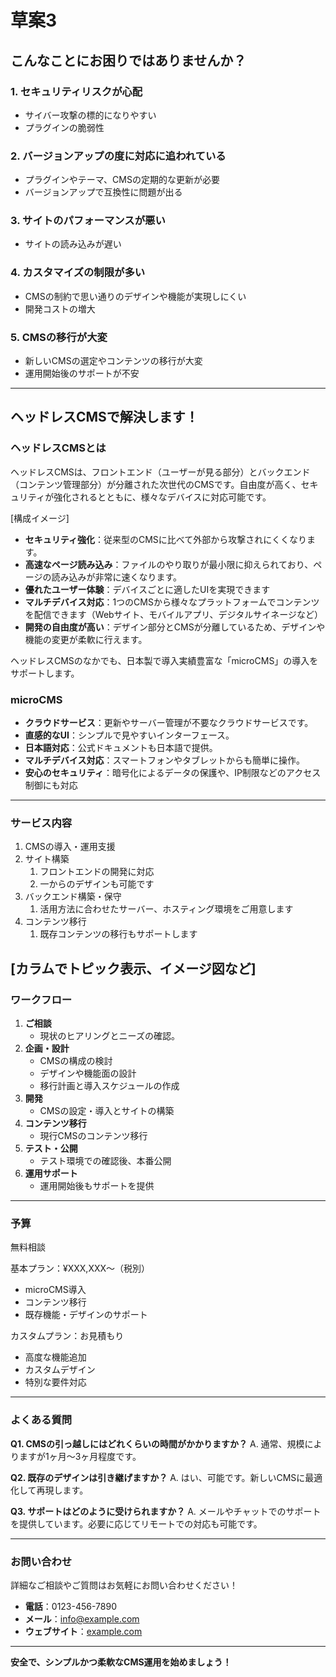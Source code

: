# 草案3

## こんなことにお困りではありませんか？

### 1. セキュリティリスクが心配

- サイバー攻撃の標的になりやすい
- プラグインの脆弱性

### 2. バージョンアップの度に対応に追われている

- プラグインやテーマ、CMSの定期的な更新が必要
- バージョンアップで互換性に問題が出る

### 3. サイトのパフォーマンスが悪い

- サイトの読み込みが遅い

### 4. カスタマイズの制限が多い

- CMSの制約で思い通りのデザインや機能が実現しにくい
- 開発コストの増大

### 5. CMSの移行が大変

- 新しいCMSの選定やコンテンツの移行が大変
- 運用開始後のサポートが不安

---

## ヘッドレスCMSで解決します！

### ヘッドレスCMSとは

ヘッドレスCMSは、フロントエンド（ユーザーが見る部分）とバックエンド（コンテンツ管理部分）が分離された次世代のCMSです。自由度が高く、セキュリティが強化されるとともに、様々なデバイスに対応可能です。

[構成イメージ]

- **セキュリティ強化**：従来型のCMSに比べて外部から攻撃されにくくなります。
- **高速なページ読み込み**：ファイルのやり取りが最小限に抑えられており、ページの読み込みが非常に速くなります。
- **優れたユーザー体験**：デバイスごとに適したUIを実現できます
- **マルチデバイス対応**：1つのCMSから様々なプラットフォームでコンテンツを配信できます（Webサイト、モバイルアプリ、デジタルサイネージなど）
- **開発の自由度が高い**：デザイン部分とCMSが分離しているため、デザインや機能の変更が柔軟に行えます。


ヘッドレスCMSのなかでも、日本製で導入実績豊富な「microCMS」の導入をサポートします。

### microCMS

- **クラウドサービス**：更新やサーバー管理が不要なクラウドサービスです。
- **直感的なUI**：シンプルで見やすいインターフェース。
- **日本語対応**：公式ドキュメントも日本語で提供。
- **マルチデバイス対応**：スマートフォンやタブレットからも簡単に操作。
- **安心のセキュリティ**：暗号化によるデータの保護や、IP制限などのアクセス制御にも対応

---
### サービス内容

1. CMSの導入・運用支援
2. サイト構築
    1. フロントエンドの開発に対応
    2. 一からのデザインも可能です
3. バックエンド構築・保守
    1. 活用方法に合わせたサーバー、ホスティング環境をご用意します
4. コンテンツ移行
    1. 既存コンテンツの移行もサポートします

[カラムでトピック表示、イメージ図など]
---

### ワークフロー

1. **ご相談**
    - 現状のヒアリングとニーズの確認。
2. **企画・設計**
    - CMSの構成の検討
    - デザインや機能面の設計
    - 移行計画と導入スケジュールの作成
3. **開発**
    - CMSの設定・導入とサイトの構築
4. **コンテンツ移行**
    - 現行CMSのコンテンツ移行
5. **テスト・公開**
    - テスト環境での確認後、本番公開
6. **運用サポート**
    - 運用開始後もサポートを提供

---

### 予算

無料相談

基本プラン：¥XXX,XXX〜（税別）

- microCMS導入
- コンテンツ移行
- 既存機能・デザインのサポート

カスタムプラン：お見積もり

- 高度な機能追加
- カスタムデザイン
- 特別な要件対応

---

### よくある質問

**Q1. CMSの引っ越しにはどれくらいの時間がかかりますか？**
A. 通常、規模によりますが1ヶ月〜3ヶ月程度です。

**Q2. 既存のデザインは引き継げますか？**
A. はい、可能です。新しいCMSに最適化して再現します。

**Q3. サポートはどのように受けられますか？**
A. メールやチャットでのサポートを提供しています。必要に応じてリモートでの対応も可能です。

---

### お問い合わせ

詳細なご相談やご質問はお気軽にお問い合わせください！

- **電話**：0123-456-7890
- **メール**：[info@example.com](mailto:info@example.com)
- **ウェブサイト**：[example.com](https://example.com/)

---

**安全で、シンプルかつ柔軟なCMS運用を始めましょう！**